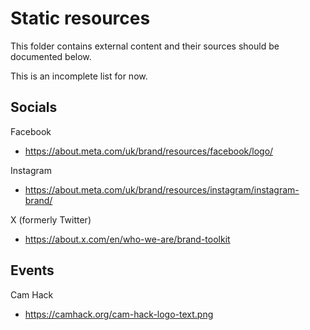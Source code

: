 # Static resources

This folder contains external content and their sources should be documented below.

This is an incomplete list for now.

## Socials

Facebook

- https://about.meta.com/uk/brand/resources/facebook/logo/

Instagram

- https://about.meta.com/uk/brand/resources/instagram/instagram-brand/

X (formerly Twitter)

- https://about.x.com/en/who-we-are/brand-toolkit

## Events

Cam Hack

- https://camhack.org/cam-hack-logo-text.png

